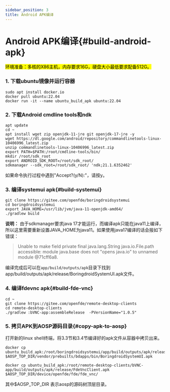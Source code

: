 ```yaml
---
sidebar_position: 3
title: Android APK编译
---
```


# Android APK编译{#build-android-apk}

<mark>环境准备：多核的X86主机，内存要求16G，硬盘大小最低要求配备512G。</mark>

### 1. 下载ubuntu镜像并运行容器

```
sudo apt install docker.io
docker pull ubuntu:22.04
docker run -it --name ubuntu_build_apk ubuntu:22.04
```

### 2. 下载Android cmdline tools和ndk

```
apt update
cd ~
apt install wget zip openjdk-11-jre git openjdk-17-jre -y
wget https://dl.google.com/android/repository/commandlinetools-linux-10406996_latest.zip
unzip commandlinetools-linux-10406996_latest.zip
export PATH=$PATH:/root/cmdline-tools/bin/
mkdir /root/sdk_root
export ANDROID_SDK_ROOT=/root/sdk_root/
sdkmanager --sdk_root=/root/sdk_root/ 'ndk;21.1.6352462'
```

如果命令执行过程中遇到"Accept?(y/N):"，请按y。

### 3. 编译systemui apk{#build-systemui}

```
git clone https://gitee.com/openfde/boringdroidsystemui
cd boringdroidsystemui
export JAVA_HOME=/usr/lib/jvm/java-11-openjdk-amd64/
./gradlew build
```

**说明：** 由于sdkmanager要求java 17才能运行，而编译apk只能在java11上编译，所以这里需要重新设置JAVA_HOME为java11。如果使用java17编译的话会报如下错误：

> Unable to make field private final java.lang.String java.io.File.path accessible: module java.base does not "opens java.io" to unnamed module @71cff6a8.

编译完成后可以在`app/build/outputs/apk`目录下找到app/build/outputs/apk/release/BoringdroidSystemUI.apk文件。

### 4. 编译fdevnc apk{#build-fde-vnc}

```
cd ~
git clone https://gitee.com/openfde/remote-desktop-clients 
cd remote-desktop-clients
./gradlew :bVNC-app:assembleRelease  -PVersionName="1.0.5"
```

### 5. 拷贝APK到AOSP源码目录{#copy-apk-to-aosp}

打开新的linux shell终端，将3.3节和3.4节编译好的apk文件从容器中拷贝出来。

```
docker cp ubuntu_build_apk:/root/boringdroidsystemui/app/build/outputs/apk/release/BoringdroidSystemUI.apk  $AOSP_TOP_DIR/vendor/prebuilts/bdapps/bin/BoringdroidSystemUI.apk
```

```
docker cp ubuntu_build_apk:/root/remote-desktop-clients/bVNC-app/build/outputs/apk/release/FdeVncClient.apk $AOSP_TOP_DIR/device/openfde/fde/fde_vnc/
```

其中$AOSP_TOP_DIR 表示aosp的源码树顶层目录。